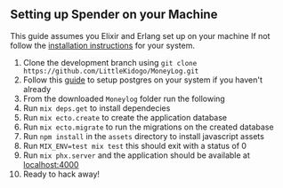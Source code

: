 ## Setting up Spender on your Machine
This guide assumes you Elixir and Erlang set up on your machine
If not follow the [installation instructions](https://elixir-lang.org/install.html) for your system.
1. Clone the development branch using `git clone https://github.com/LittleKidogo/MoneyLog.git`
2. Follow this [guide](/docs/postgres_setup.md) to setup postgres on your system if you haven't already
3. From the downloaded `Moneylog` folder run the following
4. Run `mix deps.get` to install dependecies
5. Run `mix ecto.create` to create the application database  
6. Run `mix ecto.migrate` to run the migrations on the created database
7. Run `npm install` in the `assets` directory to install javascript assets
7. Run `MIX_ENV=test mix test` this should exit with a status of 0
8. Run `mix phx.server` and the application should be available at [localhost:4000](localhost:4000)
6. Ready to hack away!
